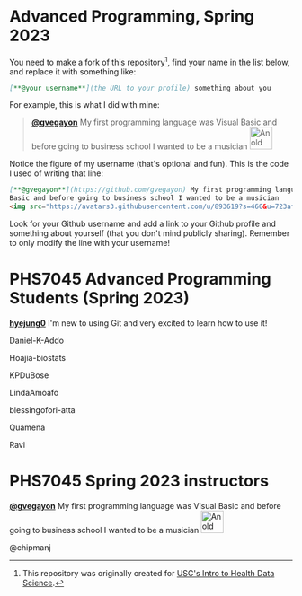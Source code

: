# Advanced Programming, Spring 2023

You need to make a fork of this repository[^credits], find your name in the list below, and replace it with something like:

[^credits]: This repository was originally created for [USC's Intro to Health Data Science](https://github.com/USCbiostats/PM566-whoami).

```md
[**@your username**](the URL to your profile) something about you
```

For example, this is what I did with mine:

> [**@gvegayon**](https://github.com/gvegayon) My first programming language was Visual Basic and before going to business school I wanted to be a musician <img src="https://avatars3.githubusercontent.com/u/893619?s=460&u=723af9d8b02e277a5a91e0c179bbdf4450abec4b&v=4" alt="An old picture of me" width="40px">

Notice the figure of my username (that's optional and fun). This is the code I used of writing that line:

```md
[**@gvegayon**](https://github.com/gvegayon) My first programming language was Visual
Basic and before going to business school I wanted to be a musician
<img src="https://avatars3.githubusercontent.com/u/893619?s=460&u=723af9d8b02e277a5a91e0c179bbdf4450abec4b&v=4" alt="An old picture of me" width="40px">
```
Look for your Github username and add a link to your Github profile and something about
yourself (that you don't mind publicly sharing). Remember to only modify the line with your
username!

# PHS7045 Advanced Programming Students (Spring 2023)

[**hyejung0**](https://github.com/hyejung0) I'm new to using Git and very excited to learn how to use it!

Daniel-K-Addo

Hoajia-biostats

KPDuBose

LindaAmoafo

blessingofori-atta

Quamena

Ravi


# PHS7045 Spring 2023 instructors

[**@gvegayon**](https://github.com/gvegayon) My first programming language was Visual Basic and before going to business school I wanted to be a musician <img src="https://avatars3.githubusercontent.com/u/893619?s=460&u=723af9d8b02e277a5a91e0c179bbdf4450abec4b&v=4" alt="An old picture of me" width="40px">

@chipmanj
